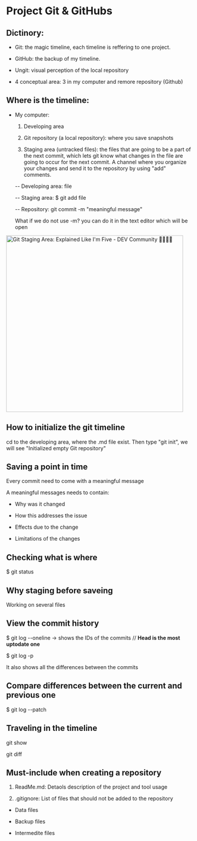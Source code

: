 # Project Git & GitHubs

## Dictinory:

- Git: the magic timeline, each timeline is reffering to one project.

- GitHub: the backup of my timeline.

- Ungit: visual perception of the local repository

- 4 conceptual area: 3 in my computer and remore repository (Github)

## Where is the timeline:

- My computer:
  
  1. Developing area
  
  2. Git repository (a local repository): where you save snapshots
  
  3. Staging area (untracked files): the files that are going to be a part of the next commit, which lets git know what changes in the file are going to occur for the next commit. A channel where you organize your changes and send it to the repository by using "add" comments.
  
  -- Developing area: file
  
  -- Staging area: $ git add file
  
  -- Repository: git commit -m "meaningful message"
  
  What if we do not use -m? you can do it in the text editor which will be open 

<img title="" src="https://res.cloudinary.com/practicaldev/image/fetch/s--D7nJOADN--/c_imagga_scale,f_auto,fl_progressive,h_900,q_auto,w_1600/https://cl.ly/569e7f0bbfaf/download/Image%25202018-08-29%2520at%25208.26.35%2520PM.png" alt="Git Staging Area: Explained Like I'm Five - DEV Community 👩‍💻👨‍💻" width="475" data-align="center">

## How to initialize the git timeline

cd to the developing area, where the .md file exist. Then type "git init", we will see "Initialized empty Git repository" 

## Saving a point in time

Every commit need to come with a meaningful message

A meaningful messages needs to contain:

- Why was it changed

- How this addresses the issue

- Effects due to the change

- Limitations of the changes

## Checking what is where

$ git status

## Why staging before saveing

Working on several files

## View the commit history

$ git log --oneline -> shows the IDs of the commits // **Head is the most uptodate one**

$ git log -p <filename>

It also shows all the differences between the commits

## Compare differences between the current and previous one

$ git log --patch 



## Traveling in the timeline

git show <commit ID1> <commit ID2>

git diff



## Must-include when creating a repository

1. ReadMe.md: Detaols description of the project and tool usage

2.  .gitignore: List of files that should not be added to the repository
   
   - Data files
   
   - Backup files
   
   - Intermedite files
   
   


